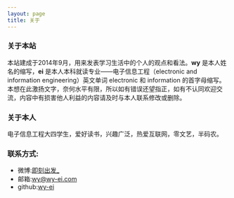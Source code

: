 ```yaml
---
layout: page
title: 关于
---
```


### 关于本站

本站建成于2014年9月，用来发表学习生活中的个人的观点和看法。**wy** 是本人姓名的缩写，**ei** 是本人本科就读专业——电子信息工程（electronic and information engineering）英文单词 electronic 和 information 的首字母缩写。本想在此激扬文字，奈何水平有限，所以如有错误还望指正，如有不认同欢迎交流，内容中有损害他人利益的内容请及时与本人联系修改或删除。

### 关于本人

电子信息工程大四学生，爱好读书，兴趣广泛，热爱互联网，零文艺，半码农。

### 联系方式:

+ 微博:[即刻出发_](http://weibo.com/wangyu1993it)
+ 邮箱:wy@wy-ei.com
+ github:[wy-ei](https://github.com/wy-ei)

